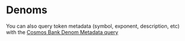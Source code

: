 # Denoms

You can also query token metadata (symbol, exponent, description, etc) with the [Cosmos Bank Denom Metadata query](../../../../cosmos/bank/v1beta1/denoms-metadata.md)
